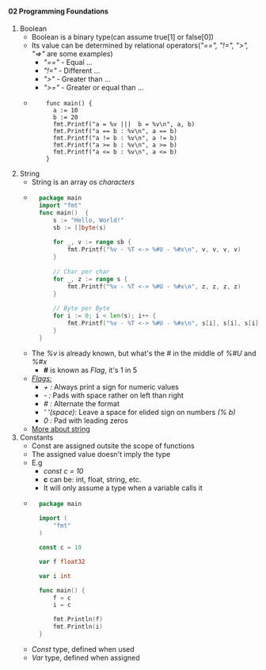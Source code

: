 #### 02 Programming Foundations
1. Boolean
    - Boolean is a binary type(can assume true[1] or false[0])
    - Its value can be determined by relational operators(*"==", "!=", ">", "=>"* are some examples)
        - *"=="* - Equal ...
        - *"!="* - Different ...
        - *">"*  - Greater than ...
        - *">="* - Greater or equal than ...
    - ```
          func main() {
            a := 10
            b := 20
            fmt.Printf("a = %v |||  b = %v\n", a, b)
            fmt.Printf("a == b : %v\n", a == b)
            fmt.Printf("a != b : %v\n", a != b)
            fmt.Printf("a >= b : %v\n", a >= b)
            fmt.Printf("a <= b : %v\n", a <= b)
          }
      ```
2. String
    - String is an array os _characters_
    - ```go
        package main
        import "fmt"
        func main()  {
        	s := "Hello, World!"
        	sb := []byte(s)
        
        	for _, v := range sb {
        		fmt.Printf("%v - %T <-> %#U - %#x\n", v, v, v, v)
        	}
        
        	// Char per char
        	for _, z := range s {
        		fmt.Printf("%v - %T <-> %#U - %#x\n", z, z, z, z)
        	}
        
        	// Byte per Byte
        	for i := 0; i < len(s); i++ {
        		fmt.Printf("%v - %T <-> %#U - %#x\n", s[i], s[i], s[i], s[i])
        	}
        }
      ```
    - The _%v_ is already known, but what's the _#_ in the middle of _%#U_ and _%#x_
        - __#__ is known as _Flag_, it's 1 in 5
    - _[Flags:](https://golang.org/pkg/fmt/)_
        - _+ :_ Always print a sign for numeric values
        - _- :_ Pads with space rather on left than right
        - _# :_ Alternate the format
        - _' '(space):_ Leave a space for elided sign on numbers _(% b)_
        - _0 :_ Pad with leading zeros
    - [More about string](https://blog.golang.org/strings)
3. Constants
    - Const are assigned outsite the scope of functions
    - The assigned value doesn't imply the type
    - E.g
        - _const c = 10_
        - __c__ can be: int, float, string, etc.
        - It will only assume a type when a variable calls it
    - ```go
        package main
        
        import (
            "fmt"
        )
      
        const c = 10
      
        var f float32
      
        var i int
      
        func main() {
            f = c
            i = c

            fmt.Println(f)
            fmt.Println(i)
        }
      ```
    - _Const_ type, defined when used 
    - _Var_ type, defined when assigned
     
